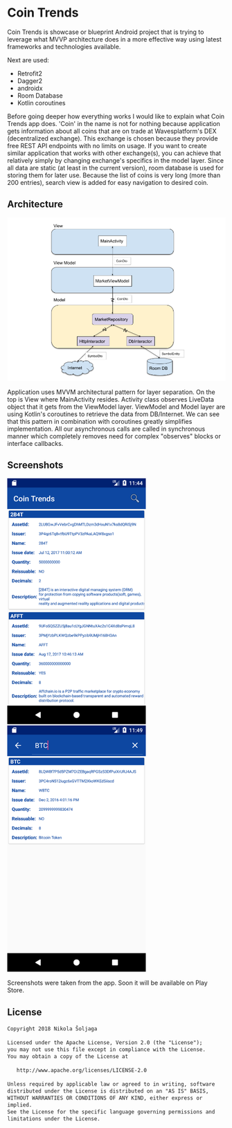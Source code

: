 # Coin Trends
Coin Trends is showcase or blueprint Android project that is trying to leverage what MVVP architecture does in a more effective way using latest frameworks and technologies available. 

Next are used:

- Retrofit2
- Dagger2 
- androidx
- Room Database
- Kotlin coroutines

Before going deeper how everything works I would like to explain what Coin Trends app does. 'Coin' in the name is not for nothing because application gets information about all coins that
are on trade at Wavesplatform's DEX (decentralized exchange). This exchange is chosen because they provide free REST API endpoints with no limits on usage. If you want to create similar 
application that works with other exchange(s), you can achieve that relatively simply by changing exchange's specifics in the model layer. Since all data are static (at least in the current version), 
room database is used for storing them for later use. Because the list of coins is very long (more than 200 entries), search view is added for easy navigation to desired coin.
   
## Architecture

<img src="img/diagram.png" alt="diagram.png" width="800"/>

Application uses MVVM architectural pattern for layer separation. On the top is View where MainActivity resides. Activity class observes LiveData object that it gets from the ViewModel layer.
ViewModel and Model layer are using Kotlin's coroutines to retrieve the data from DB/Internet. We can see that this pattern in combination with coroutines greatly simplifies implementation. All our 
asynchronous calls are called in synchronous manner which completely removes need for complex "observes" blocks or interface callbacks.


## Screenshots 

<img src="img/Screenshot1.png" alt="Screenshot1" width="320"/>   <img src="img/Screenshot2.png" alt="Screenshot2" width="320"/>

Screenshots were taken from the app. Soon it will be available on Play Store.


## License

~~~
Copyright 2018 Nikola Šoljaga

Licensed under the Apache License, Version 2.0 (the "License");
you may not use this file except in compliance with the License.
You may obtain a copy of the License at

   http://www.apache.org/licenses/LICENSE-2.0

Unless required by applicable law or agreed to in writing, software
distributed under the License is distributed on an "AS IS" BASIS,
WITHOUT WARRANTIES OR CONDITIONS OF ANY KIND, either express or implied.
See the License for the specific language governing permissions and
limitations under the License.
~~~

